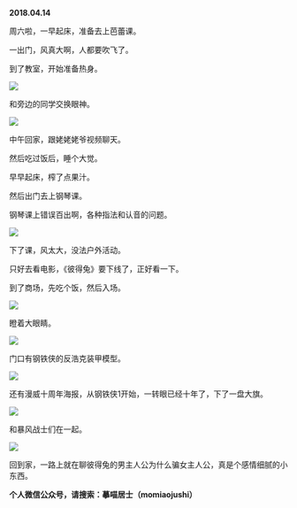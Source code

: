 
          
            
**2018.04.14**

周六啦，一早起床，准备去上芭蕾课。

一出门，风真大啊，人都要吹飞了。

到了教室，开始准备热身。




![](//upload-images.jianshu.io/upload_images/51001-88bc56a3df1ab137.jpg)




和旁边的同学交换眼神。




![](//upload-images.jianshu.io/upload_images/51001-7e133725cb8d385a.jpg)




中午回家，跟姥姥姥爷视频聊天。

然后吃过饭后，睡个大觉。

早早起床，榨了点果汁。

然后出门去上钢琴课。

钢琴课上错误百出啊，各种指法和认音的问题。




![](//upload-images.jianshu.io/upload_images/51001-fd6f25887171b950.jpg)




下了课，风太大，没法户外活动。

只好去看电影，《彼得兔》要下线了，正好看一下。

到了商场，先吃个饭，然后入场。




![](//upload-images.jianshu.io/upload_images/51001-d1a96b87c89dcf4b.jpg)




瞪着大眼睛。




![](//upload-images.jianshu.io/upload_images/51001-f9764f6deb2d2638.jpg)




门口有钢铁侠的反浩克装甲模型。




![](//upload-images.jianshu.io/upload_images/51001-f7116a961bb990e8.jpg)




还有漫威十周年海报，从钢铁侠1开始，一转眼已经十年了，下了一盘大旗。




![](//upload-images.jianshu.io/upload_images/51001-f4ecfb68ab4f95a0.jpg)




和暴风战士们在一起。




![](//upload-images.jianshu.io/upload_images/51001-9eb7293d53bfc947.jpg)




回到家，一路上就在聊彼得兔的男主人公为什么骗女主人公，真是个感情细腻的小东西。


**个人微信公众号，请搜索：摹喵居士（momiaojushi）**

          
        